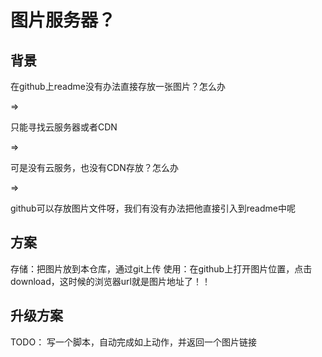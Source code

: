 # 图片服务器？
## 背景
在github上readme没有办法直接存放一张图片？怎么办

=> 

只能寻找云服务器或者CDN

=>

可是没有云服务，也没有CDN存放？怎么办

=>

github可以存放图片文件呀，我们有没有办法把他直接引入到readme中呢

## 方案
存储：把图片放到本仓库，通过git上传
使用：在github上打开图片位置，点击download，这时候的浏览器url就是图片地址了！！

## 升级方案
TODO： 写一个脚本，自动完成如上动作，并返回一个图片链接